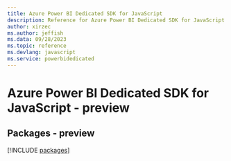 ```yaml
---
title: Azure Power BI Dedicated SDK for JavaScript
description: Reference for Azure Power BI Dedicated SDK for JavaScript
author: xirzec
ms.author: jeffish
ms.data: 09/28/2023
ms.topic: reference
ms.devlang: javascript
ms.service: powerbidedicated
---
```

# Azure Power BI Dedicated SDK for JavaScript - preview
## Packages - preview
[!INCLUDE [packages](power-bi-dedicated-index.md)]